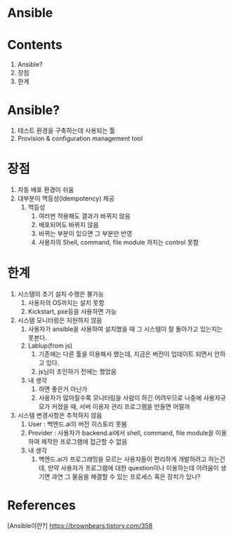 

Ansible
=========

# Contents
1. Ansible?
2. 장점
3. 한계


# Ansible?
1. 테스트 환경을 구축하는데 사용되는 툴
2. Provision & configuration management tool

# 장점
1. 자동 배포 환경이 쉬움
2. 대부분이 멱등성(Idempotency) 제공
    1. 멱등성
        1. 여러번 적용해도 결과가 바뀌지 않음
        2. 배포되어도 바뀌지 않음
        3. 바뀌는 부분이 있으면 그 부분만 반영
        4. 사용자의 Shell, command, file module 까지는 control 못함
        
# 한계
1. 시스템의 초기 설치 수행은 불가능
    1. 사용자의 OS까지는 설치 못함
    2. Kickstart, pxe등을 사용하면 가능
2. 시스템 모니터링은 지원하지 않음
    1. 사용자가 ansible을 사용하여 설치했을 때 그 시스템이 잘 돌아가고 있는지는 못본다.
    2. Lablup(from js)
        1. 기존에는 다른 툴을 이용해서 했는데, 지금은 버전이 업데이트 되면서 안하고 있다.
        2. js님이 조인하기 전에는 했었음
    3. 내 생각
        1. 하면 좋은거 아닌가
        2.  사용자가 많아질수록 모니터링을 사람이 하긴 어려우므로 나중에 사용자규모가 커졌을 때, 서버 이용자 관리 프로그램을 만들면 어떨까
3. 시스템 변경사항은 추적하지 않음
    1. User : 백엔드.ai의 버전 히스토리 못봄
    2. Provider : 사용자가 backend.ai에서 shell, command, file module을 이용하여 제작한 프로그램에 접근할 수 없음
    3. 내 생각
        1. 백엔드.ai가 프로그래밍을 모르는 사용자들이 편리하게 개발하려고 하는건데, 만약 사용자가 프로그램에 대한 question이나 이용하는데 어려움이 생기면 과연 그 물음을 해결할 수 있는 프로세스 혹은 장치가 있나?

# References  
[Ansible이란?]
https://brownbears.tistory.com/358